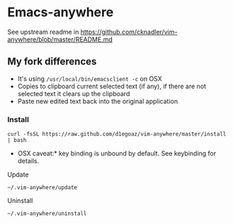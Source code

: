 
# Emacs-anywhere


See upstream readme in https://github.com/cknadler/vim-anywhere/blob/master/README.md


## My fork differences

- It's using `/usr/local/bin/emacsclient -c` on OSX
- Copies to clipboard current selected text (if any), if there are not selected text it clears up the clipboard
- Paste new edited text back into the original application


### Install

```
curl -fsSL https://raw.github.com/d1egoaz/vim-anywhere/master/install | bash
```

* OSX caveat:* key binding is unbound by default. See keybinding for details.

Update
```
~/.vim-anywhere/update
```

Uninstall
```
~/.vim-anywhere/uninstall
```
